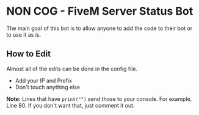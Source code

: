 # NON COG - FiveM Server Status Bot

The main goal of this bot is to allow anyone to add the code to their bot or to use it as is.

## How to Edit
Almost all of the edits can be done in the config file.
- Add your IP and Prefix
- Don't touch anything else

**Note:** Lines that have `print("")` send those to your console. For example, Line 80. If you don't want that, just comment it out.
